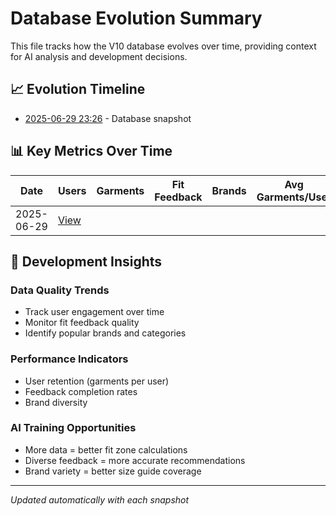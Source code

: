 # Database Evolution Summary

This file tracks how the V10 database evolves over time, providing context for AI analysis and development decisions.

## 📈 Evolution Timeline

- [2025-06-29 23:26](./database_evolution_20250629_232654.md) - Database snapshot

## 📊 Key Metrics Over Time

| Date | Users | Garments | Fit Feedback | Brands | Avg Garments/User |
|------|-------|----------|--------------|--------|-------------------|
| 2025-06-29 | [View](./database_evolution_20250629_232654.md) | | | | |

## 🎯 Development Insights

### Data Quality Trends
- Track user engagement over time
- Monitor fit feedback quality
- Identify popular brands and categories

### Performance Indicators
- User retention (garments per user)
- Feedback completion rates
- Brand diversity

### AI Training Opportunities
- More data = better fit zone calculations
- Diverse feedback = more accurate recommendations
- Brand variety = better size guide coverage

---
*Updated automatically with each snapshot*
